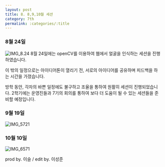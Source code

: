 ```yaml
---
layout: post
title: 8. 8,9,10월 세션
category: 7th
permalink: :categories/:title
---
```


  

### 8월 24일
![IMG_8.24](https://user-images.githubusercontent.com/37537330/64066247-1a2c3480-cc52-11e9-8e37-921c437d7290.png)
8월 24일에는 openCV를 이용하여 웹에서 얼굴을 인식하는 세션을 진행하였습니다.

  
이 밖의 일정으로는 아이디어톤이 열리기 전, 서로의 아이디어를 공유하며 피드백을 하는 시간을 가졌습니다.  

방학 동안, 각자의 바쁜 일정에도 불구하고 조율을 통하여 원활히 세션이 진행되었습니다.
2학기에는 운영진들과 7기의 회의를 통하여 보다 더 도움이 될 수 있는 세션들을 준비할 예정입니다.  

### 9월 19일

![IMG_5721](https://user-images.githubusercontent.com/30469948/99151268-4019e980-26dd-11eb-8ca9-ba0a8f27ee58.JPG)

### 10월 10일 

![IMG_6571](https://user-images.githubusercontent.com/30469948/99151275-4740f780-26dd-11eb-97e9-e9d15098fe71.JPG)

prod by. 이슬 / edit by. 이성준

